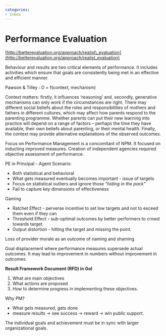 ```yaml
---
categories:
- Inbox
---
```

# Performance Evaluation

[http://betterevaluation.org/approach/realist\_evaluation](http://betterevaluation.org/approach/realist_evaluation)

Behaviour and results are two critical elements of performance. It includes activities which ensure that goals are consistently being met in an effective and efficient manner.

  

Pawson & Tilley : O = f(context, mechanism)

Context matters: firstly, it influences ‘reasoning’ and, secondly, generative mechanisms can only work if the circumstances are right. There may different social beliefs about the roles and responsibilities of mothers and fathers in different cultures, which may affect how parents respond to the parenting programme. Whether parents can put their new learning into practice will depend on a range of factors – perhaps the time they have available, their own beliefs about parenting, or their mental health. Finally, the context may provide alternative explanations of the observed outcomes.

  

Focus on Performance Management is a concomitant of NPM. It focused on inducting improved measures. Creation of independent agencies required objective assessment of performance.

  

PE in Principal - Agent Scenario:

- Both statistical and behavioral
- What gets measured eventually becomes important - issue of targets
- Focus on statistical outliers and ignore those _"hiding in the pack"_
- Fail to capture key dimensions of effectiveness

  

Gaming

- Ratchet Effect - perverse incentive to set low targets and not to exceed them even if they can
- Threshold Effect - sub-optimal outcomes by better performers to crowd towards target.
- Output distortion - hitting the target and missing the point. 

  

Loss of provider morale as an outcome of naming and shaming

  

Goal displacement where performance measures supersede actual outcomes. It may lead to improvement in numbers without improvement in outcomes.

  

**Result Framework Document (RFD) in GoI**

1. What are main objectives
2. What actions are proposed
3. How to determine progress in implementing these objectives.

  

Why PM?

- What gets measured, gets done
- measure results -> see success -> reward -> win public support.

  

The individual goals and achievement must be in sync with larger organizational goals.